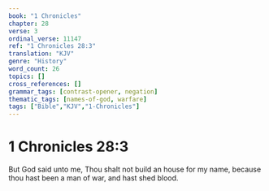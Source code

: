```yaml
---
book: "1 Chronicles"
chapter: 28
verse: 3
ordinal_verse: 11147
ref: "1 Chronicles 28:3"
translation: "KJV"
genre: "History"
word_count: 26
topics: []
cross_references: []
grammar_tags: [contrast-opener, negation]
thematic_tags: [names-of-god, warfare]
tags: ["Bible","KJV","1-Chronicles"]
---
```


# 1 Chronicles 28:3

But God said unto me, Thou shalt not build an house for my name, because thou hast been a man of war, and hast shed blood.
